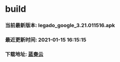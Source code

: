 # build

### 当前最新版本: legado_google_3.21.011516.apk
### 最近更新时间: 2021-01-15 16:15:15
### 下载地址: [蓝奏云](https://wwa.lanzous.com/b0d8bblej)

